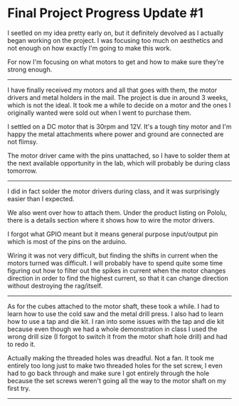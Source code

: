 # Final Project Progress Update #1

I seetled on my idea pretty early on, but it definitely devolved as I actually began working on the project. I was focusing too much on aesthetics and not enough on how exactly I'm going to make this work.

For now I'm focusing on what motors to get and how to make sure they're strong enough.
_____

I have finally received my motors and all that goes with them, the motor drivers and metal holders in the mail. The project is due in around 3 weeks, which is not the ideal. It took me a while to decide on a motor and the ones I originally wanted were sold out when I went to purchase them.

I settled on a DC motor that is 30rpm and 12V. It's a tough tiny motor and I'm happy the metal attachments where power and ground are connected are not flimsy.

The motor driver came with the pins unattached, so I have to solder them at the next available opportunity in the lab, which will probably be during class tomorrow.

_____

I did in fact solder the motor drivers during class, and it was surprisingly easier than I expected.

We also went over how to attach them. Under the product listing on Pololu, there is a details section where it shows how to wire the motor drivers.

I forgot what GPIO meant but it means general purpose input/output pin which is most of the pins on the arduino.

Wiring it was not very difficult, but finding the shifts in current when the motors turned was difficult.
I will probably have to spend quite some time figuring out how to filter out the spikes in current when the motor changes direction in order to find the highest current, so that it can change direction without destroying the rag/itself.

_____

As for the cubes attached to the motor shaft, these took a while. I had to learn how to use the cold saw and the metal drill press. I also had to learn how to use a tap and die kit. I ran into some issues with the tap and die kit because even though we had a whole demonstration in class I used the wrong drill size (I forgot to switch it from the motor shaft hole drill) and had to redo it.

Actually making the threaded holes was dreadful. Not a fan. It took me entirely too long just to make two threaded holes for the set screw, I even had to go back through and make sure I got entirely through the hole because the set screws weren't going all the way to the motor shaft on my first try.

_____
